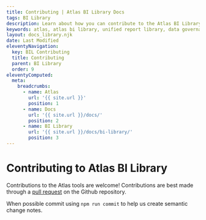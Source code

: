 ```yaml
---
title: Contributing | Atlas BI Library Docs
tags: BI Library
description: Learn about how you can contribute to the Atlas BI Library project. Contributions are welcome.
keywords: atlas, atlas bi library, unified report library, data governance, database, congributing, useful tools
layout: docs_library.njk
date: Last Modified
eleventyNavigation:
  key: BIL Contributing
  title: Contributing
  parent: BI Library
  order: 9
eleventyComputed:
  meta:
    breadcrumbs:
      - name: Atlas
        url: '{{ site.url }}'
        position: 1
      - name: Docs
        url: '{{ site.url }}/docs/'
        position: 2
      - name: BI Library
        url: '{{ site.url }}/docs/bi-library/'
        position: 3
---
```


# Contributing to Atlas BI Library

Contributions to the Atlas tools are welcome! Contributions are best made through a [pull request](https://github.com/atlas-bi/atlas-bi-library/pulls) on the Github repository.

When possible commit using `npm run commit` to help us create semantic change notes.
